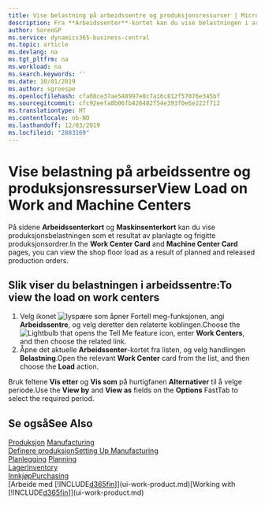 ```yaml
---
title: Vise belastning på arbeidssentre og produksjonsressurser | Microsoft-dokumentasjon
description: Fra **Arbeidssenter**-kortet kan du vise belastningen i arbeidssentrene som et resultat av frigitte produksjonsordrer.
author: SorenGP
ms.service: dynamics365-business-central
ms.topic: article
ms.devlang: na
ms.tgt_pltfrm: na
ms.workload: na
ms.search.keywords: ''
ms.date: 10/01/2019
ms.author: sgroespe
ms.openlocfilehash: cfa08ce37ae548997e0c7a16c812f57076e345bf
ms.sourcegitcommit: cfc92eefa8b06fb426482f54e393f0e6e222f712
ms.translationtype: HT
ms.contentlocale: nb-NO
ms.lasthandoff: 12/03/2019
ms.locfileid: "2883169"
---
```

# <a name="view-load-on-work-and-machine-centers"></a><span data-ttu-id="66b05-103">Vise belastning på arbeidssentre og produksjonsressurser</span><span class="sxs-lookup"><span data-stu-id="66b05-103">View Load on Work and Machine Centers</span></span>
<span data-ttu-id="66b05-104">På sidene **Arbeidssenterkort** og **Maskinsenterkort** kan du vise produksjonsbelastningen som et resultat av planlagte og frigitte produksjonsordrer.</span><span class="sxs-lookup"><span data-stu-id="66b05-104">In the **Work Center Card** and **Machine Center Card** pages, you can view the shop floor load as a result of planned and released production orders.</span></span>    

## <a name="to-view-the-load-on-work-centers"></a><span data-ttu-id="66b05-105">Slik viser du belastningen i arbeidssentre:</span><span class="sxs-lookup"><span data-stu-id="66b05-105">To view the load on work centers</span></span>  
1.  <span data-ttu-id="66b05-106">Velg ikonet ![lyspære som åpner Fortell meg-funksjonen](media/ui-search/search_small.png "Fortell hva du vil gjøre"), angi **Arbeidssentre**, og velg deretter den relaterte koblingen.</span><span class="sxs-lookup"><span data-stu-id="66b05-106">Choose the ![Lightbulb that opens the Tell Me feature](media/ui-search/search_small.png "Tell me what you want to do") icon, enter **Work Centers**, and then choose the related link.</span></span>  
2.  <span data-ttu-id="66b05-107">Åpne det aktuelle **Arbeidssenter**-kortet fra listen, og velg handlingen **Belastning**.</span><span class="sxs-lookup"><span data-stu-id="66b05-107">Open the relevant **Work Center** card from the list, and then choose the **Load** action.</span></span>  

<span data-ttu-id="66b05-108">Bruk feltene **Vis etter** og **Vis som** på hurtigfanen **Alternativer** til å velge periode.</span><span class="sxs-lookup"><span data-stu-id="66b05-108">Use the **View by** and **View as** fields on the **Options** FastTab to select the required period.</span></span>  

## <a name="see-also"></a><span data-ttu-id="66b05-109">Se også</span><span class="sxs-lookup"><span data-stu-id="66b05-109">See Also</span></span>  
<span data-ttu-id="66b05-110">[Produksjon](production-manage-manufacturing.md)  </span><span class="sxs-lookup"><span data-stu-id="66b05-110">[Manufacturing](production-manage-manufacturing.md)  </span></span>  
[<span data-ttu-id="66b05-111">Definere produksjon</span><span class="sxs-lookup"><span data-stu-id="66b05-111">Setting Up Manufacturing</span></span>](production-configure-production-processes.md)  
<span data-ttu-id="66b05-112">[Planlegging](production-planning.md)    </span><span class="sxs-lookup"><span data-stu-id="66b05-112">[Planning](production-planning.md)    </span></span>  
[<span data-ttu-id="66b05-113">Lager</span><span class="sxs-lookup"><span data-stu-id="66b05-113">Inventory</span></span>](inventory-manage-inventory.md)  
[<span data-ttu-id="66b05-114">Innkjøp</span><span class="sxs-lookup"><span data-stu-id="66b05-114">Purchasing</span></span>](purchasing-manage-purchasing.md)  
<span data-ttu-id="66b05-115">[Arbeide med [!INCLUDE[d365fin](includes/d365fin_md.md)]](ui-work-product.md)</span><span class="sxs-lookup"><span data-stu-id="66b05-115">[Working with [!INCLUDE[d365fin](includes/d365fin_md.md)]](ui-work-product.md)</span></span>
